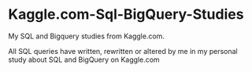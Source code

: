 # Kaggle.com-Sql-BigQuery-Studies
My SQL and Bigquery studies from Kaggle.com.

All SQL queries have written, rewritten or altered by me in my personal study about SQL and BigQuery on Kaggle.com
